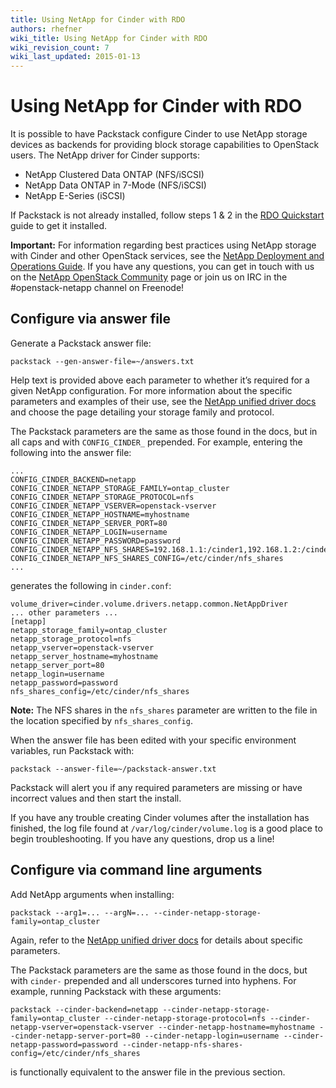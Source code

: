 ```yaml
---
title: Using NetApp for Cinder with RDO
authors: rhefner
wiki_title: Using NetApp for Cinder with RDO
wiki_revision_count: 7
wiki_last_updated: 2015-01-13
---
```


# Using NetApp for Cinder with RDO

It is possible to have Packstack configure Cinder to use NetApp storage devices as backends for providing block storage capabilities to OpenStack users. The NetApp driver for Cinder supports:

*   NetApp Clustered Data ONTAP (NFS/iSCSI)
*   NetApp Data ONTAP in 7-Mode (NFS/iSCSI)
*   NetApp E-Series (iSCSI)

If Packstack is not already installed, follow steps 1 & 2 in the [RDO Quickstart](http://openstack.redhat.com/Quickstart) guide to get it installed.

**Important:** For information regarding best practices using NetApp storage with Cinder and other OpenStack services, see the [NetApp Deployment and Operations Guide](http://netapp.github.io/openstack-deploy-ops-guide/). If you have any questions, you can get in touch with us on the [NetApp OpenStack Community](http://community.netapp.com/t5/OpenStack-Discussions/bd-p/openstack-discussions) page or join us on IRC in the #openstack-netapp channel on Freenode!

## Configure via answer file

Generate a Packstack answer file:

    packstack --gen-answer-file=~/answers.txt

Help text is provided above each parameter to whether it’s required for a given NetApp configuration. For more information about the specific parameters and examples of their use, see the [NetApp unified driver docs](http://docs.openstack.org/juno/config-reference/content/netapp-volume-driver.html) and choose the page detailing your storage family and protocol.

The Packstack parameters are the same as those found in the docs, but in all caps and with `CONFIG_CINDER_` prepended. For example, entering the following into the answer file:

    ...
    CONFIG_CINDER_BACKEND=netapp
    CONFIG_CINDER_NETAPP_STORAGE_FAMILY=ontap_cluster
    CONFIG_CINDER_NETAPP_STORAGE_PROTOCOL=nfs
    CONFIG_CINDER_NETAPP_VSERVER=openstack-vserver
    CONFIG_CINDER_NETAPP_HOSTNAME=myhostname
    CONFIG_CINDER_NETAPP_SERVER_PORT=80
    CONFIG_CINDER_NETAPP_LOGIN=username
    CONFIG_CINDER_NETAPP_PASSWORD=password
    CONFIG_CINDER_NETAPP_NFS_SHARES=192.168.1.1:/cinder1,192.168.1.2:/cinder2
    CONFIG_CINDER_NETAPP_NFS_SHARES_CONFIG=/etc/cinder/nfs_shares
    ...

generates the following in `cinder.conf`:

    volume_driver=cinder.volume.drivers.netapp.common.NetAppDriver
    ... other parameters ...
    [netapp]
    netapp_storage_family=ontap_cluster
    netapp_storage_protocol=nfs
    netapp_vserver=openstack-vserver
    netapp_server_hostname=myhostname
    netapp_server_port=80
    netapp_login=username
    netapp_password=password
    nfs_shares_config=/etc/cinder/nfs_shares

**Note:** The NFS shares in the `nfs_shares` parameter are written to the file in the location specified by `nfs_shares_config`.

When the answer file has been edited with your specific environment variables, run Packstack with:

    packstack --answer-file=~/packstack-answer.txt

Packstack will alert you if any required parameters are missing or have incorrect values and then start the install.

If you have any trouble creating Cinder volumes after the installation has finished, the log file found at `/var/log/cinder/volume.log` is a good place to begin troubleshooting. If you have any questions, drop us a line!

## Configure via command line arguments

Add NetApp arguments when installing:

    packstack --arg1=... --argN=... --cinder-netapp-storage-family=ontap_cluster

Again, refer to the [NetApp unified driver docs](http://docs.openstack.org/juno/config-reference/content/netapp-volume-driver.html) for details about specific parameters.

The Packstack parameters are the same as those found in the docs, but with `cinder-` prepended and all underscores turned into hyphens. For example, running Packstack with these arguments:

    packstack --cinder-backend=netapp --cinder-netapp-storage-family=ontap_cluster --cinder-netapp-storage-protocol=nfs --cinder-netapp-vserver=openstack-vserver --cinder-netapp-hostname=myhostname --cinder-netapp-server-port=80 --cinder-netapp-login=username --cinder-netapp-password=password --cinder-netapp-nfs-shares-config=/etc/cinder/nfs_shares

is functionally equivalent to the answer file in the previous section.
